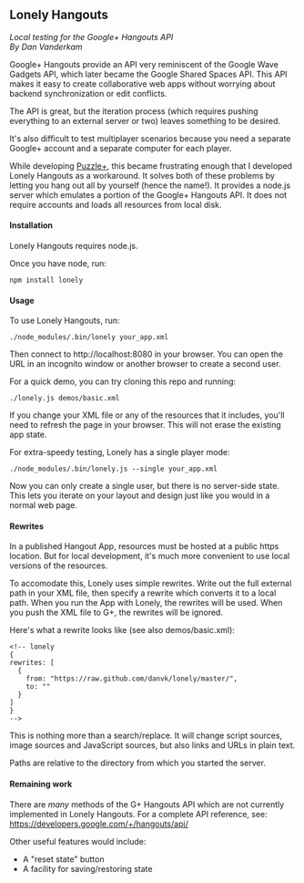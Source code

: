 ## Lonely Hangouts

*Local testing for the Google+ Hangouts API<br>
By Dan Vanderkam*

Google+ Hangouts provide an API very reminiscent of the Google Wave Gadgets
API, which later became the Google Shared Spaces API. This API makes it easy to
create collaborative web apps without worrying about backend synchronization or
edit conflicts.

The API is great, but the iteration process (which requires pushing everything
to an external server or two) leaves something to be desired.

It's also difficult to test multiplayer scenarios because you need a separate
Google+ account and a separate computer for each player.

While developing [Puzzle+](https://github.com/danvk/puzzleplus), this became
frustrating enough that I developed Lonely Hangouts as a workaround. It solves
both of these problems by letting you hang out all by yourself (hence the
name!). It provides a node.js server which emulates a portion of the Google+
Hangouts API. It does not require accounts and loads all resources from local
disk.


#### Installation

Lonely Hangouts requires node.js.

Once you have node, run:

    npm install lonely


#### Usage

To use Lonely Hangouts, run:

    ./node_modules/.bin/lonely your_app.xml

Then connect to http://localhost:8080 in your browser. You can open the URL in
an incognito window or another browser to create a second user.

For a quick demo, you can try cloning this repo and running:

    ./lonely.js demos/basic.xml

If you change your XML file or any of the resources that it includes, you'll
need to refresh the page in your browser. This will not erase the existing app
state.

For extra-speedy testing, Lonely has a single player mode:

    ./node_modules/.bin/lonely.js --single your_app.xml

Now you can only create a single user, but there is no server-side state. This
lets you iterate on your layout and design just like you would in a normal web
page.


#### Rewrites

In a published Hangout App, resources must be hosted at a public https
location. But for local development, it's much more convenient to use local
versions of the resources.

To accomodate this, Lonely uses simple rewrites. Write out the full external
path in your XML file, then specify a rewrite which converts it to a local
path. When you run the App with Lonely, the rewrites will be used. When you
push the XML file to G+, the rewrites will be ignored.

Here's what a rewrite looks like (see also demos/basic.xml):

    <!-- lonely
    {
    rewrites: [
      {
        from: "https://raw.github.com/danvk/lonely/master/",
        to: ""
      }
    ]
    }
    -->

This is nothing more than a search/replace. It will change script sources,
image sources and JavaScript sources, but also links and URLs in plain text.

Paths are relative to the directory from which you started the server.


#### Remaining work

There are _many_ methods of the G+ Hangouts API which are not currently
implemented in Lonely Hangouts. For a complete API reference, see:
https://developers.google.com/+/hangouts/api/

Other useful features would include:

  - A "reset state" button
  - A facility for saving/restoring state

